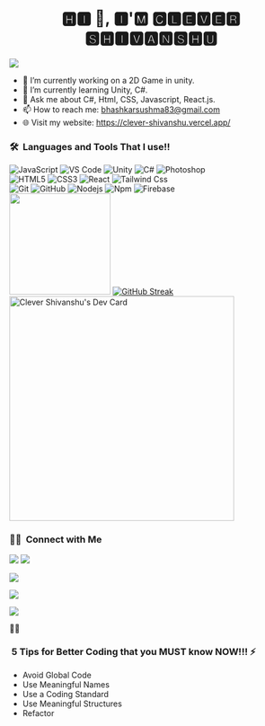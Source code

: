 <h1 align="center">🅷🅸 👋, 🅸'🅼 🅲🅻🅴🆅🅴🆁 🆂🅷🅸🆅🅰🅽🆂🅷🆄</h1>
<img src="https://readme-typing-svg.herokuapp.com?center=true&vCenter=true&lines=welcome+to+my+Profile!!;I+am+a+coder+from+India!;I+live+in+Ghaziabad%2C+UP%2C+India"/>

- 🔭 I’m currently working on a 2D Game in unity.
- 🌱 I’m currently learning Unity, C#.
- 💬 Ask me about C#, Html, CSS, Javascript, React.js.
- 📫 How to reach me: bhashkarsushma83@gmail.com
- 🌐 Visit my website: https://clever-shivanshu.vercel.app/

### 🛠 &nbsp;Languages and Tools That I use!!

![JavaScript](https://img.shields.io/badge/-JavaScript-%23F7DF1C?style=for-the-badge&logo=javascript&logoColor=000000&labelColor=%23F7DF1C&color=%23FFCE5A)
![VS Code](http://img.shields.io/badge/-VS%20Code-007ACC?style=for-the-badge&logo=visual-studio-code&logoColor=ffffff)
![Unity](https://img.shields.io/badge/Unity-Lightpurple?style=for-the-badge&logo=UNITY)
![C#](https://img.shields.io/badge/%23-111?style=for-the-badge&logo=C#)
![Photoshop](https://img.shields.io/badge/Photoshop-grey?style=for-the-badge)
<br>
![HTML5](https://img.shields.io/badge/-HTML5-%23E44D27?style=for-the-badge&logo=html5&logoColor=ffffff)
![CSS3](https://img.shields.io/badge/-CSS3-%231572B6?style=for-the-badge&logo=css3)
![React](https://img.shields.io/badge/-React-61DAFB?style=for-the-badge&logo=react&logoColor=ffffff)
![Tailwind Css](https://img.shields.io/badge/Tailwind_CSS-38B2AC?style=for-the-badge&logo=tailwind-css&logoColor=white)
<br>
![Git](https://img.shields.io/badge/-Git-%23F05032?style=for-the-badge&logo=git&logoColor=%23ffffff)
![GitHub](https://img.shields.io/badge/-GitHub-181717?style=for-the-badge&logo=github)
![Nodejs](https://img.shields.io/badge/-Nodejs-339933?style=for-the-badge&logo=Node.js&logoColor=ffffff)
![Npm](https://img.shields.io/badge/-npm-CB3837?style=for-the-badge&logo=npm)
![Firebase](https://img.shields.io/badge/-Firebase-FFCA28?style=for-the-badge&logo=firebase&logoColor=ffffff)
<br>
<img height="180em" src="https://github-readme-stats-eight-theta.vercel.app/api?username=Clever-Shivanshu&show_icons=true&theme=algolia&include_all_commits=true&count_private=true"/>
[![GitHub Streak](https://github-readme-streak-stats.herokuapp.com?user=Clever-Shivanshu&theme=tokyonight)](https://git.io/streak-stats)
<a href="https://app.daily.dev/CleverShivanshu"><img src="https://api.daily.dev/devcards/c34029fac25b4a8397456ccdea627e1e.png?r=kmx" width="400" alt="Clever Shivanshu's Dev Card"/></a>
### 🤝🏻 &nbsp;Connect with Me
<a href="https://www.youtube.com/channel/UCOOGi6wBHDcW29qbYf9vPgg"><img src="https://img.shields.io/youtube/channel/subscribers/UCOOGi6wBHDcW29qbYf9vPgg?style=social"/></a>
<img src="https://img.shields.io/github/followers/Clever-Shivanshu?style=social"/>
<p>
  <a href="https://clever-shivanshu.vercel.app/"><img src="https://img.shields.io/badge/Visit-My%20website-purple"/></a>

<a href="mailto:bhashkarsushma83@gmail.com"><img src="https://img.shields.io/badge/-bhashkarsushma83@gmail.com-D14836?style=flat&logo=Gmail&logoColor=white"/></a>

<a href="https://twitter.com/CleverShivanshu"><img src="https://img.shields.io/badge/-@CleverShivanshu-1877F2?style=flat&logo=Twitter&logoColor=white"/></a>
</p>

:technologist:

### &nbsp;5 Tips for Better Coding that you MUST know NOW!!! ⚡

- Avoid Global Code
- Use Meaningful Names
- Use a Coding Standard
- Use Meaningful Structures  
- Refactor  

